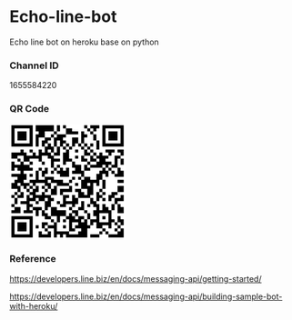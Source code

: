 # Echo-line-bot

Echo line bot on heroku base on python

### Channel ID

1655584220

### QR Code

![](./img/QRCode.png)

### Reference

https://developers.line.biz/en/docs/messaging-api/getting-started/

https://developers.line.biz/en/docs/messaging-api/building-sample-bot-with-heroku/